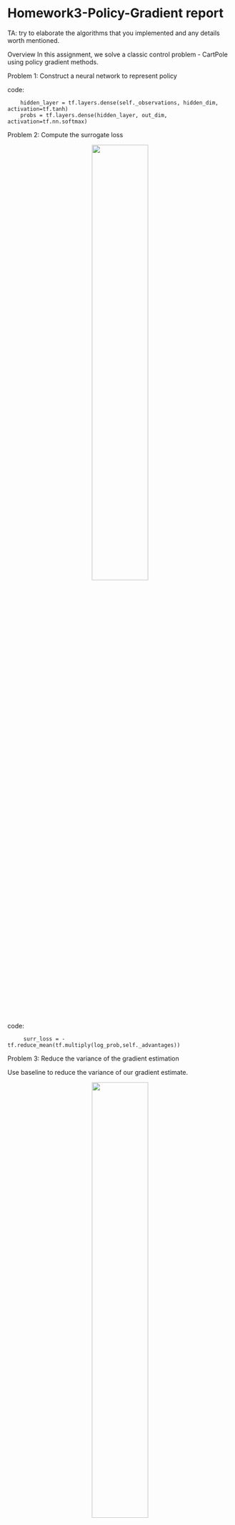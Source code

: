 # Homework3-Policy-Gradient report

TA: try to elaborate the algorithms that you implemented and any details worth mentioned.

Overview
In this assignment, we solve a classic control problem - CartPole using policy gradient methods.

Problem 1: Construct a neural network to represent policy

code:

        hidden_layer = tf.layers.dense(self._observations, hidden_dim, activation=tf.tanh)
        probs = tf.layers.dense(hidden_layer, out_dim, activation=tf.nn.softmax)

Problem 2: Compute the surrogate loss

 <p align="center"><img src="images/3_2.PNG" width=50%/></p>
 
code:

         surr_loss = -tf.reduce_mean(tf.multiply(log_prob,self._advantages))
 
 Problem 3: Reduce the variance of the gradient estimation
 
 Use baseline to reduce the variance of our gradient estimate.

 <p align="center"><img src="images/3_3.PNG" width=50%/></p>
 
code:

         a=r-b   //r is reward, b is the values predicted by our baseline
result:

Iteration 1: Average Return = 19.34
Iteration 2: Average Return = 20.15
Iteration 3: Average Return = 21.76
Iteration 4: Average Return = 23.64
Iteration 5: Average Return = 23.45
Iteration 6: Average Return = 24.98
Iteration 7: Average Return = 28.34
Iteration 8: Average Return = 27.64
Iteration 9: Average Return = 28.07
Iteration 10: Average Return = 33.04
Iteration 11: Average Return = 41.88
Iteration 12: Average Return = 39.24
Iteration 13: Average Return = 41.23
Iteration 14: Average Return = 38.01
Iteration 15: Average Return = 43.16
Iteration 16: Average Return = 43.86
Iteration 17: Average Return = 48.01
Iteration 18: Average Return = 46.57
Iteration 19: Average Return = 46.66
Iteration 20: Average Return = 52.73
Iteration 21: Average Return = 53.45
Iteration 22: Average Return = 54.92
Iteration 23: Average Return = 51.85
Iteration 24: Average Return = 55.17
Iteration 25: Average Return = 58.66
Iteration 26: Average Return = 60.45
Iteration 27: Average Return = 63.34
Iteration 28: Average Return = 67.86
Iteration 29: Average Return = 61.66
Iteration 30: Average Return = 64.87
Iteration 31: Average Return = 67.1
Iteration 32: Average Return = 67.74
Iteration 33: Average Return = 67.98
Iteration 34: Average Return = 69.34
Iteration 35: Average Return = 70.76
Iteration 36: Average Return = 80.16
Iteration 37: Average Return = 74.97
Iteration 38: Average Return = 84.54
Iteration 39: Average Return = 85.93
Iteration 40: Average Return = 91.22
Iteration 41: Average Return = 90.57
Iteration 42: Average Return = 106.0
Iteration 43: Average Return = 107.42
Iteration 44: Average Return = 104.91
Iteration 45: Average Return = 117.96
Iteration 46: Average Return = 117.71
Iteration 47: Average Return = 128.8
Iteration 48: Average Return = 130.62
Iteration 49: Average Return = 127.35
Iteration 50: Average Return = 133.28
Iteration 51: Average Return = 131.5
Iteration 52: Average Return = 140.51
Iteration 53: Average Return = 136.71
Iteration 54: Average Return = 146.16
Iteration 55: Average Return = 140.59
Iteration 56: Average Return = 150.96
Iteration 57: Average Return = 153.68
Iteration 58: Average Return = 152.97
Iteration 59: Average Return = 153.13
Iteration 60: Average Return = 159.27
Iteration 61: Average Return = 172.11
Iteration 62: Average Return = 167.04
Iteration 63: Average Return = 174.03
Iteration 64: Average Return = 174.89
Iteration 65: Average Return = 176.5
Iteration 66: Average Return = 187.8
Iteration 67: Average Return = 186.42
Iteration 68: Average Return = 187.91
Iteration 69: Average Return = 193.09
Iteration 70: Average Return = 195.37
Solve at 70 iterations, which equals 7000 episodes. 

<p align="center"><img src="images/3_3_1.PNG" width=50%/></p>
<p align="center"><img src="images/3_3_2.PNG" width=50%/></p>
 
Problem 4: Remove baseline

if rewards are all positive, all trajectory's probability will increase. So we can add baeline to minimizes the variance of the gradient estimate.They are by definition on-policy and need to forget data very fast in order to avoid the introduction of a bias to the gradient estimator

result:

baseline = LinearFeatureBaseline(env.spec)

<p align="center"><img src="images/3_3_1.PNG" width=50%/></p>
<p align="center"><img src="images/3_3_2.PNG" width=50%/></p>

baseline = None

<p align="center"><img src="images/3_4_1.PNG" width=50%/></p>
<p align="center"><img src="images/3_4_2.PNG" width=50%/></p>


Problem 5: Actor-Critic algorithm (with bootstrapping)
 We use the one-step bootstrap for the advantage function
 
 <p align="center"><img src="images/3_5.PNG" height=50%/></p>
 
 code:

      b_roll=np.roll(b,-1)
      b_roll[-1]=0
      y = x + discount_rate * b_roll
      return y

 
 Problem 6: Generalized Advantage Estimationwe 
 we use a novel advantage function called "Generalized Advantage Estimation", which introduces one hyperparameter  λ  to compromise the above two estimation methods.
 
 <p align="center"><img src="images/3_6.PNG" height=50%/></p>
 
 code:
      
         a = util.discount(a,self.discount_rate*LAMBDA)

result:

Iteration 1: Average Return = 31.35
Iteration 2: Average Return = 32.09
Iteration 3: Average Return = 32.83
Iteration 4: Average Return = 37.05
Iteration 5: Average Return = 46.4
Iteration 6: Average Return = 47.56
Iteration 7: Average Return = 49.19
Iteration 8: Average Return = 54.65
Iteration 9: Average Return = 57.94
Iteration 10: Average Return = 60.7
Iteration 11: Average Return = 61.32
Iteration 12: Average Return = 58.53
Iteration 13: Average Return = 69.33
Iteration 14: Average Return = 74.87
Iteration 15: Average Return = 86.5
Iteration 16: Average Return = 89.0
Iteration 17: Average Return = 88.85
Iteration 18: Average Return = 91.18
Iteration 19: Average Return = 95.63
Iteration 20: Average Return = 103.54
Iteration 21: Average Return = 106.22
Iteration 22: Average Return = 109.16
Iteration 23: Average Return = 116.28
Iteration 24: Average Return = 128.67
Iteration 25: Average Return = 129.61
Iteration 26: Average Return = 139.21
Iteration 27: Average Return = 138.64
Iteration 28: Average Return = 136.64
Iteration 29: Average Return = 139.85
Iteration 30: Average Return = 148.68
Iteration 31: Average Return = 158.7
Iteration 32: Average Return = 161.94
Iteration 33: Average Return = 162.39
Iteration 34: Average Return = 166.93
Iteration 35: Average Return = 171.35
Iteration 36: Average Return = 175.21
Iteration 37: Average Return = 170.43
Iteration 38: Average Return = 171.96
Iteration 39: Average Return = 180.71
Iteration 40: Average Return = 181.05
Iteration 41: Average Return = 177.19
Iteration 42: Average Return = 176.23
Iteration 43: Average Return = 180.91
Iteration 44: Average Return = 178.15
Iteration 45: Average Return = 184.52
Iteration 46: Average Return = 177.26
Iteration 47: Average Return = 187.64
Iteration 48: Average Return = 186.0
Iteration 49: Average Return = 185.44
Iteration 50: Average Return = 182.33
Iteration 51: Average Return = 187.26
Iteration 52: Average Return = 189.36
Iteration 53: Average Return = 186.02
Iteration 54: Average Return = 189.86
Iteration 55: Average Return = 190.01
Iteration 56: Average Return = 188.46
Iteration 57: Average Return = 195.14
Solve at 57 iterations, which equals 5700 episodes.

<p align="center"><img src="images/6.PNG" width=50%/></p>
